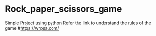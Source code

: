 # Rock_paper_scissors_game

Simple Project using python
Refer the link to understand the rules of the game
#https://wrpsa.com/
